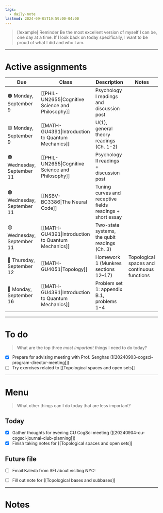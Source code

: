```yaml
---
tags:
  - daily-note
lastmod: 2024-09-05T19:59:00-04:00
---
```

>[!example] Reminder
>Be the most excellent version of myself I can be, one day at a time. If I look back on today specifically, I want to be proud of what I did and who I am.

---
# Active assignments

| Due                        | Class                                              | Description                                               | Notes                                       |
| -------------------------- | -------------------------------------------------- | --------------------------------------------------------- | ------------------------------------------- |
| 🟠 Monday, September 9     | [[PHIL-UN2655\|Cognitive Science and Philosophy]]  | Psychology I readings and discussion post                 |                                             |
| 🟡 Monday, September 9     | [[MATH-GU4391\|Introduction to Quantum Mechanics]] | U(1), general theory readings (Ch. 1-2)                   |                                             |
| 🟠 Wednesday, September 11 | [[PHIL-UN2655\|Cognitive Science and Philosophy]]  | Psychology II readings + discussion post                  |                                             |
| 🟠 Wednesday, September 11 | [[NSBV-BC3386\|The Neural Code]]                   | Tuning curves and receptive fields readings + short essay |                                             |
| 🟡 Wednesday, September 11 | [[MATH-GU4391\|Introduction to Quantum Mechanics]] | Two-state systems, the qubit readings (Ch. 3)             |                                             |
| 🔴 Thursday, September 12  | [[MATH-GU4051\|Topology]]                          | Homework 1 (Munkres sections 12–17)                       | Topological spaces and continuous functions |
| 🔴 Monday, September 16    | [[MATH-GU4391\|Introduction to Quantum Mechanics]] | Problem set 1: appendix B.1, problems 1-4                 |                                             |

---
# To do

> What are the top three *most important* things I need to do today?

- [x] Prepare for advising meeting with Prof. Senghas ([[20240903-cogsci-program-director-meeting]])
- [ ] Try exercises related to [[Topological spaces and open sets]]

----
# Menu

> What other things can I do today that are less important?
## Today

- [x] Gather thoughts for evening CU CogSci meeting ([[20240904-cu-cogsci-journal-club-planning]])
- [x] Finish taking notes for [[Topological spaces and open sets]]

## Future file

- [ ] Email Kaleda from SFI about visiting NYC!
- [ ] Fill out note for [[Topological bases and subbases]]


---
# Notes
